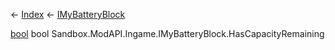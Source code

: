 ← [Index](Api-Index) ← [IMyBatteryBlock](Sandbox.ModAPI.Ingame.IMyBatteryBlock)

[bool](System.Boolean) bool Sandbox.ModAPI.Ingame.IMyBatteryBlock.HasCapacityRemaining